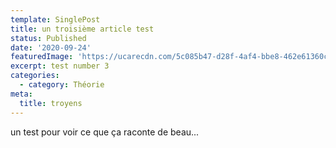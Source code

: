 ```yaml
---
template: SinglePost
title: un troisième article test
status: Published
date: '2020-09-24'
featuredImage: 'https://ucarecdn.com/5c085b47-d28f-4af4-bbe8-462e61360c53/'
excerpt: test number 3
categories:
  - category: Théorie
meta:
  title: troyens
---
```

un test pour voir ce que ça raconte de beau...
